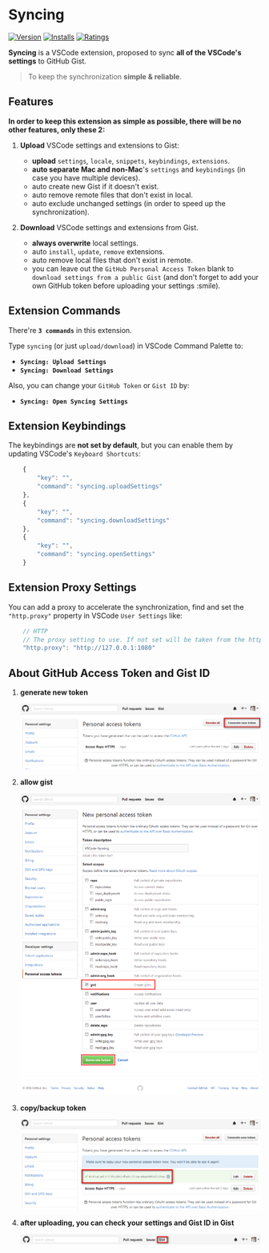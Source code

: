 # Syncing

[![Version](http://vsmarketplacebadge.apphb.com/version/nonoroazoro.syncing.svg)](https://marketplace.visualstudio.com/items?itemName=nonoroazoro.syncing)
[![Installs](http://vsmarketplacebadge.apphb.com/installs/nonoroazoro.syncing.svg)](https://marketplace.visualstudio.com/items?itemName=nonoroazoro.syncing)
[![Ratings](https://vsmarketplacebadge.apphb.com/rating/nonoroazoro.syncing.svg)](https://vsmarketplacebadge.apphb.com/rating/nonoroazoro.syncing.svg)

**Syncing** is a VSCode extension, proposed to sync **all of the VSCode's settings** to GitHub Gist.

> To keep the synchronization **simple & reliable**.


## Features

**In order to keep this extension as simple as possible, there will be no other features, only these 2:**

1. **Upload** VSCode settings and extensions to Gist:

    * **upload** `settings`, `locale`, `snippets`, `keybindings`, `extensions`.
    * **auto separate Mac and non-Mac**'s `settings` and `keybindings` (in case you have multiple devices).
    * auto create new Gist if it doesn't exist.
    * auto remove remote files that don't exist in local.
    * auto exclude unchanged settings (in order to speed up the synchronization).

1. **Download** VSCode settings and extensions from Gist.

    * **always overwrite** local settings.
    * auto `install`, `update`, `remove` extensions.
    * auto remove local files that don't exist in remote.
    * you can leave out the `GitHub Personal Access Token` blank to `download settings from a public Gist` (and don't forget to add your own GitHub token before uploading your settings :smile).


## Extension Commands

There're **`3 commands`** in this extension.

Type `syncing` (or just `upload/download`) in VSCode Command Palette to:

* **`Syncing: Upload Settings`**
* **`Syncing: Download Settings`**

Also, you can change your `GitHub Token` or `Gist ID` by:

* **`Syncing: Open Syncing Settings`**


## Extension Keybindings

The keybindings are **not set by default**, but you can enable them by updating VSCode's `Keyboard Shortcuts`:

```javascript
    {
        "key": "",
        "command": "syncing.uploadSettings"
    },
    {
        "key": "",
        "command": "syncing.downloadSettings"
    },
    {
        "key": "",
        "command": "syncing.openSettings"
    }
```


## Extension Proxy Settings

You can add a proxy to accelerate the synchronization, find and set the `"http.proxy"` property in VSCode `User Settings` like:

```javascript
    // HTTP
    // The proxy setting to use. If not set will be taken from the http_proxy and https_proxy environment variables
    "http.proxy": "http://127.0.0.1:1080"
```


## About GitHub Access Token and Gist ID

1. **generate new token**

    ![generate new token](./docs/1.png?raw=true "generate new token")

1. **allow gist**

    ![allow gist](./docs/2.png?raw=true "allow gist")

1. **copy/backup token**

    ![copy/backup token](./docs/3.png?raw=true "copy/backup token")

1. **after uploading, you can check your settings and Gist ID in Gist**

    ![gist](./docs/4.png?raw=true "gist")
